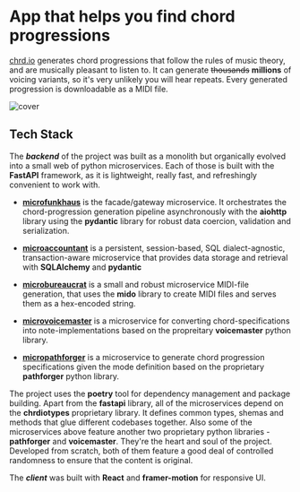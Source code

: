 
# App that helps you find chord progressions

[chrd.io](https://chrd.io) generates chord progressions that follow the rules of music theory, and are musically pleasant to listen to. It can generate ~~thousands~~ **millions** of voicing variants, so it's very unlikely you will hear repeats. Every generated progression is downloadable as a MIDI file.

![cover](https://user-images.githubusercontent.com/83789452/190855163-cf024491-9399-4295-8645-dfa9288b972d.png)
## Tech Stack

The ***backend*** of the project was built as a monolith but organically evolved into a small web of python microservices. Each of those is built with the **FastAPI** framework, as it is lightweight, really fast, and refreshingly convenient to work with.

- [**microfunkhaus**](https://github.com/chrdio/api-funkhaus-micro-fastapi) is the facade/gateway microservice. It orchestrates the chord-progression generation pipeline asynchronously with the **aiohttp** library using the **pydantic** library for robust data coercion, validation and serialization.

- [**microaccountant**](https://github.com/chrdio/api-accountant-micro-fastapi) is a persistent, session-based, SQL dialect-agnostic, transaction-aware microservice that provides data storage and retrieval with **SQLAlchemy** and **pydantic**

- [**microbureaucrat**](https://github.com/chrdio/api-bureaucrat-micro-fastapi) is a small and robust microservice MIDI-file generation, that uses the **mido** library to create MIDI files and serves them as a hex-encoded string.

- [**microvoicemaster**](https://github.com/chrdio/api-voicemaster-micro-fastapi) is a microservice for converting chord-specifications into note-implementations based on the propreitary **voicemaster** python library.

- [**micropathforger**](https://github.com/chrdio/api-pathforger-micro-fastapi) is a microservice to generate chord progression specifications given the mode definition based on the proprietary **pathforger** python library.

The project uses the **poetry** tool for dependency management and package building.
Apart from the **fastapi** library, all of the microservices depend on the **chrdiotypes** proprietary library. It defines common types, shemas and methods that glue different codebases together.
Also some of the microservices above feature another two proprietary python libraries - **pathforger** and **voicemaster**. They're the heart and soul of the project. Developed from scratch, both of them feature a good deal of controlled randomness to ensure that the content is original.

The ***client*** was built with **React** and **framer-motion** for responsive UI.